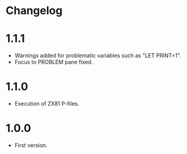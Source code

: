 # Changelog

# 1.1.1
- Warnings added for problematic variables such as "LET PRINT=1".
- Focus to PROBLEM pane fixed.

# 1.1.0
- Execution of ZX81 P-files.

# 1.0.0
- First version.
